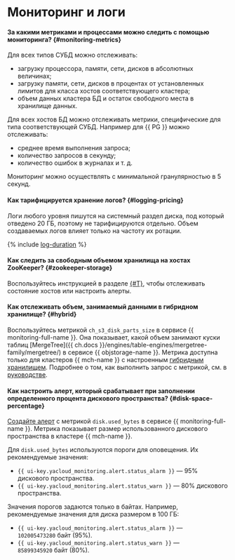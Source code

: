 # Мониторинг и логи

#### За какими метриками и процессами можно следить с помощью мониторинга? {#monitoring-metrics}

Для всех типов СУБД можно отслеживать:

- загрузку процессора, памяти, сети, дисков в абсолютных величинах;
- загрузку памяти, сети, дисков в процентах от установленных лимитов для класса хостов соответствующего кластера;
- объем данных кластера БД и остаток свободного места в хранилище данных.

Для всех хостов БД можно отслеживать метрики, специфические для типа соответствующей СУБД. Например для {{ PG }} можно отслеживать:
- среднее время выполнения запроса;
- количество запросов в секунду;
- количество ошибок в журналах и т. д.

Мониторинг можно осуществлять с минимальной гранулярностью в 5 секунд.

#### Как тарифицируется хранение логов? {#logging-pricing}

Логи любого уровня пишутся на системный раздел диска, под который отведено 20 ГБ, поэтому не тарифицируются отдельно. Объем создаваемых логов влияет только на частоту их ротации.

{% include [log-duration](../../_includes/mdb/log-duration-qa.md) %}

#### Как следить за свободным объемом хранилища на хостах ZooKeeper? {#zookeeper-storage}

Воспользуйтесь инструкцией в разделе [{#T}](../../managed-clickhouse/operations/monitoring.md), чтобы отслеживать состояние хостов или настроить алерты.

#### Как отслеживать объем, занимаемый данными в гибридном хранилище? {#hybrid}

Воспользуйтесь метрикой `ch_s3_disk_parts_size` в сервисе {{ monitoring-full-name }}. Она показывает, какой объем занимают куски таблиц [MergeTree]({{ ch.docs }}/engines/table-engines/mergetree-family/mergetree/) в сервисе {{ objstorage-name }}. Метрика доступна только для кластеров {{ mch-name }} с настроенным [гибридным хранилищем](../../managed-clickhouse/concepts/storage.md#hybrid-storage-features). Подробнее о том, как выполнить запрос с метрикой, см. в [руководстве](../../managed-clickhouse/tutorials/hybrid-storage.md#metrics).

#### Как настроить алерт, который срабатывает при заполнении определенного процента дискового пространства? {#disk-space-percentage}

[Создайте алерт](../../managed-clickhouse/operations/monitoring.md#monitoring-integration) с метрикой `disk.used_bytes` в сервисе {{ monitoring-full-name }}. Метрика показывает размер использованного дискового пространства в кластере {{ mch-name }}.

Для `disk.used_bytes` используются пороги для оповещения. Их рекомендуемые значения:

* `{{ ui-key.yacloud_monitoring.alert.status_alarm }}` — 95% дискового пространства.
* `{{ ui-key.yacloud_monitoring.alert.status_warn }}` — 80% дискового пространства.

Значения порогов задаются только в байтах. Например, рекомендуемые значения для диска размером в 100 ГБ:

* `{{ ui-key.yacloud_monitoring.alert.status_alarm }}` — `102005473280` байт (95%).
* `{{ ui-key.yacloud_monitoring.alert.status_warn }}` — `85899345920` байт (80%).
